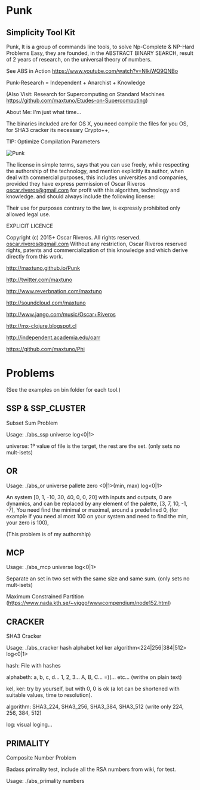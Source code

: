 # Punk 
## Simplicity Tool Kit

Punk, It is a group of commands line tools, to solve Np-Complete & NP-Hard Problems Easy, 
they are founded, in the ABSTRACT BINARY SEARCH, 
result of 2 years of research, on the universal theory of numbers. 

See ABS in Action https://www.youtube.com/watch?v=NlkiWQ9QNBo

Punk-Research = Independent + Anarchist + Knowledge

(Also Visit: Research for Supercomputing on Standard Machines
https://github.com/maxtuno/Etudes-on-Supercomputing)

About Me: <Oscar Riveros> 
I'm just what time...

The binaries included are for OS X, you need compile the files for you OS, for SHA3 cracker its necessary Crypto++,

TIP: Optimize Compilation Parameters

![Punk](https://raw.githubusercontent.com/maxtuno/Punk/master/logo.png)

The license in simple terms, says that you can use freely, while respecting the authorship of the technology,
and mention explicitly its author, when deal with commercial purposes, this includes universities and companies, 
provided they have express permission of Oscar Riveros <oscar.riveros@gmail.com> for profit with this algorithm, technology and knowledge.
and should always include the following license:

Their use for purposes contrary to the law, is expressly prohibited only allowed legal use.

EXPLICIT LICENCE 

Copyright (c) 2015+ Oscar Riveros. All rights reserved. oscar.riveros@gmail.com
Without any restriction, Oscar Riveros reserved rights, patents and
commercialization of this knowledge and which derive directly from this work.

http://maxtuno.github.io/Punk

http://twitter.com/maxtuno

http://www.reverbnation.com/maxtuno

http://soundcloud.com/maxtuno

http://www.jango.com/music/Oscar+Riveros

http://mx-clojure.blogspot.cl

http://independent.academia.edu/oarr

https://github.com/maxtuno/Phi

# Problems

(See the examples on bin folder for each tool.)

## SSP & SSP_CLUSTER

Subset Sum Problem

Usage: ./abs_ssp universe<path> log<0|1>

universe: 1º value of file is the target, the rest are the set. (only sets no mult-isets)

## OR

Usage: ./abs_or universe<path> pallete<path> zero<number> <0|1>(min, max) log<0|1>

An system [0, 1, -10, 30, 40, 0, 0, 20] with inputs and outputs, 0 are dynamics, 
and can be replaced by any element of the palette, [3, 7, 10, -1, -7],
You need find the minimal or maximal, around a predefined 0, (for example if you need al most 100 on your system and need to find the min, your zero is 100),

(This problem is of my authorship)

## MCP

Usage: ./abs_mcp universe<path> log<0|1>

Separate an set in two set with the same size and same sum. (only sets no mult-isets)

Maximum Constrained Partition (https://www.nada.kth.se/~viggo/wwwcompendium/node152.html)
   

## CRACKER

SHA3 Cracker

Usage: ./abs_cracker hash<path> alphabet<path> kel<number> ker<number> algorithm<224|256|384|512> log<0|1>

hash: File with hashes

alphabeth: a, b, c, d... 1, 2, 3... A, B, C... =)(... etc... (writhe on plain text)

kel, ker: try by yourself, but with 0, 0 is ok (a lot can be shortened with suitable values, time to resolution).

algorithm: SHA3_224, SHA3_256, SHA3_384, SHA3_512 (write only 224, 256, 384, 512)

log: visual loging... 


## PRIMALITY

Composite Number Problem
 
Badass primality test, include all the RSA numbers from wiki, for test.
 
Usage: ./abs_primality numbers<path>
